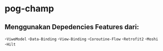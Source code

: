 # pog-champ

## Menggunakan Depedencies Features dari:
-`ViweModel`
-`Data-Binding`
-`View-Binding`
-`Coroutine-Flow`
-`Retrofit2`
-`Moshi`
-`Hilt`
